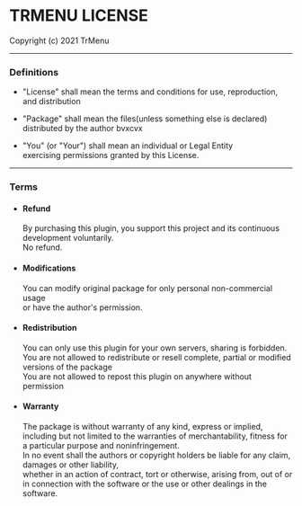 # TRMENU LICENSE
Copyright (c) 2021 TrMenu

---

### Definitions
 
- "License" shall mean the terms and conditions for use, reproduction, and distribution

- "Package" shall mean the files(unless something else is declared) distributed by the author
bvxcvx
- "You" (or "Your") shall mean an individual or Legal Entity  
   exercising permissions granted by this License.

---

### Terms

- #### Refund
   By purchasing this plugin, you support this project and its continuous development voluntarily.  
   No refund.

- #### Modifications
   You can modify original package for only personal non-commercial usage  
   or have the author's permission.

- #### Redistribution
   You can only use this plugin for your own servers, sharing is forbidden.  
   You are not allowed to redistribute or resell complete, partial or modified versions of the package  
   You are not allowed to repost this plugin on anywhere without permission

- #### Warranty
   The package is without warranty of any kind, express or implied,  
   including but not limited to the warranties of merchantability, fitness for a particular purpose and noninfringement.  
   In no event shall the authors or copyright holders be liable for any claim, damages or other liability,  
   whether in an action of contract, tort or otherwise, arising from, out of or in connection with the software or the use or other dealings in the software.
